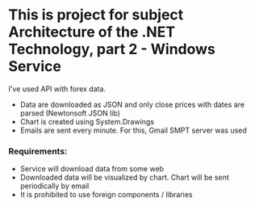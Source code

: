 # This is project for subject Architecture of the .NET Technology, part 2 - Windows Service

I've used API with forex data. 
- Data are downloaded as JSON and only close prices with dates are parsed (Newtonsoft JSON lib)
- Chart is created using System.Drawings
- Emails are sent every minute. For this, Gmail SMPT server was used

### Requirements:

- Service will download data from some web
- Downloaded data will be visualized by chart. Chart will be sent periodically by email
- It is prohibited to use foreign components / libraries

